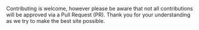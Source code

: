 Contributing is welcome, however please be aware that not all contributions will be approved via a Pull Request (PR). Thank you for your understanding as we try to make the best site possible.

